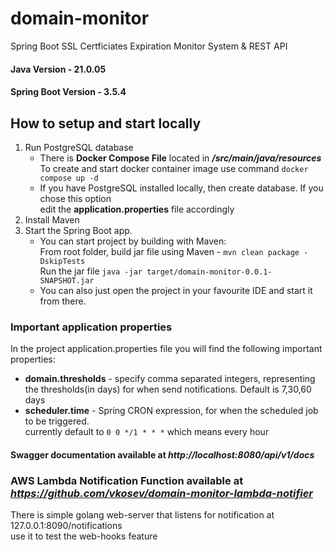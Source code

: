 # domain-monitor

Spring Boot SSL Certficiates Expiration Monitor System & REST API

#### Java Version - 21.0.05
#### Spring Boot Version - 3.5.4

## How to setup and start locally
1. Run PostgreSQL database
    - There is **Docker Compose File** located in ***/src/main/java/resources***
      <br> To create and start docker container image use command `docker compose up -d` 
    - If you have PostgreSQL installed locally, then create database. If you chose this option 
      <br>edit the **application.properties** file accordingly
2. Install Maven
3. Start the Spring Boot app.
   - You can start project by building with Maven:
     <br> From root folder, build jar file using Maven - ```mvn clean package -DskipTests```
     <br> Run the jar file ```java -jar target/domain-monitor-0.0.1-SNAPSHOT.jar```
   - You can also just open the project in your favourite IDE and start it from there. 

### Important application properties
In the project application.properties file you will find the following important properties:
* **domain.thresholds** - specify comma separated integers, representing 
  <br>the thresholds(in days) for when send notifications. Default is 7,30,60 days
* **scheduler.time** - Spring CRON expression, for when the scheduled job to be triggered.
  <br> currently default to `0 0 */1 * * *` which means every hour

#### Swagger documentation available at ***http://localhost:8080/api/v1/docs***
### AWS Lambda Notification Function available at ***https://github.com/vkosev/domain-monitor-lambda-notifier***

There is simple golang web-server that listens for notification at 127.0.0.1:8090/notifications 
<br> use it to test the web-hooks feature
